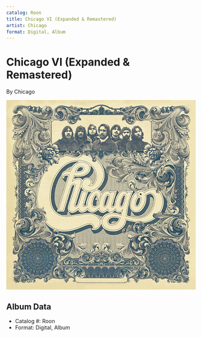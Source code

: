 ```yaml
---
catalog: Roon
title: Chicago VI (Expanded & Remastered)
artist: Chicago
format: Digital, Album
---
```


# Chicago VI (Expanded & Remastered)

By Chicago

![](../../assets/albumcovers/Chicago-Chicago_VI_Expanded_and_Remastered.png)

## Album Data

- Catalog #: Roon
- Format: Digital, Album

